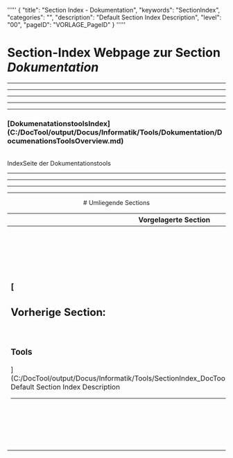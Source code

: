 '''''
{
"title": "Section Index - Dokumentation",
"keywords": "SectionIndex",
"categories": "",
"description": "Default Section Index Description",
"level": "00",
"pageID": "VORLAGE_PageID"
}
'''''


<h1>Section-Index Webpage zur Section <i>Dokumentation</i></h1>

<hr><hr><hr><hr><hr>


<h3>[DokumenatationstoolsIndex](C:/DocTool/output/Docus/Informatik/Tools/Dokumentation/DocumenationsToolsOverview.md)</h3><br>IndexSeite der Dokumentationstools<hr><center><hr><hr><hr> # Umliegende Sections
 </h2><br><table><thead> <tr> <th><center>Vorgelagerte Section</center></th> <th><center>Nachgelagerte Section</center></th></tr></thead><tbody><tr><td><h3>[<h2>Vorherige Section:</h2><br><h3>Tools</h3>](C:/DocTool/output/Docus/Informatik/Tools/SectionIndex_DocTooloutputDocusInformatikTools.html)</h3><br>Default Section Index Description<hr></td><td><h2>[Nachfolgende Section:</h2><br><h3> Git</h3>](C:/DocTool/output/Docus/Informatik/Tools/Dokumentation/Git/SectionIndex_DocTooloutputDocusInformatikToolsDokumentationGit.html)<br>Default Section Index Description<hr><h2>[Nachfolgende Section:</h2><br><h3> VS-Code</h3>](C:/DocTool/output/Docus/Informatik/Tools/Dokumentation/VS-Code/SectionIndex_DocTooloutputDocusInformatikToolsDokumentationVS-Code.html)<br>Default Section Index Description<hr></td></tr></tbody></table>